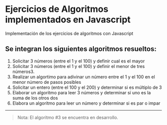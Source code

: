 # Ejercicios de Algoritmos implementados en Javascript
Implementación de los ejercicios de algoritmos con Javascript

## Se integran los siguientes algoritmos resueltos:

1. Solicitar 3 números (entre el 1 y el 100)  y definir cual es el mayor
2. Solicitar 3 números (entre el 1 y el 100)  y definir el menor de tres números3. 
3. Realizar un algortimo para adivinar un número entre el 1 y el 100 en el menor número de pasos posibles
4. Solicitar un entero (entre el 100 y el 200) y determinar si es múltiplo de 3
5. Elaborar un algoritmo para leer 3 números y determinar sí uno es la suma de los otros dos
6. Elabora un algoritmo para leer un número y determinar si es par o impar

---

> Nota: El algoritmo #3 se encuentra en desarrollo.



